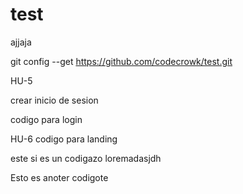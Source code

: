 # test
ajjaja

git config --get https://github.com/codecrowk/test.git




HU-5

crear inicio de sesion

codigo para login


HU-6
codigo para landing

este si es un codigazo
loremadasjdh

Esto es anoter codigote